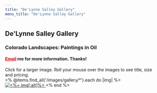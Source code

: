 ```yaml
---
title: "De'Lynne Salley Gallery"
menu_title: "De'Lynne Salley Gallery"
---
```

## De\'Lynne Salley Gallery

### Colorado Landscapes: Paintings in Oil

#### <a href="&#109;a&#105;l&#116;&#111;:&#111;&#105;&#108;&#112;&#97;&#105;&#110;&#116;&#105;&#110;&#103;&#115;&#64;&#116;&#104;&#101;&#99;&#119;&#108;&#122;&#111;&#110;&#101;&#46;&#99;&#111;&#109;" style="color:red">Email</a> me for more information. Thanks!

<div class='light'>
  Click for a larger image. Roll your mouse over the images to see title, size and pricing.
</div>

<div>
  <% @items.find_all('/images/gallery/*').each do |img| %>
    <a href="<%= img.path %>">
      <img src="<%= img.path(rep: :thumbnail) %>" title="<%= img[:title]%>" alt="<%= img[:alt]%>"/>
    </a>
  <% end %>
</div>
